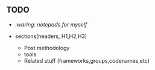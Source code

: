 ## TODO
- _:waring: notepads for myself_

- sections(headers, H1,H2,H3)
  - Post methodology
  - tools
  - Related stuff (frameworks,groups,codenames,etc)
